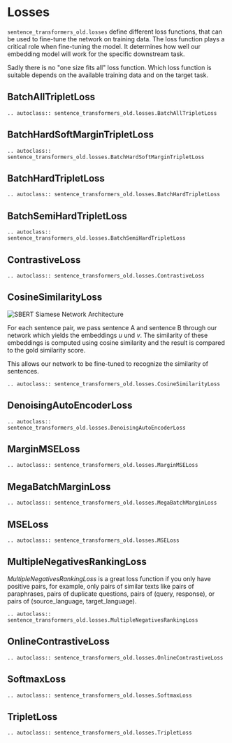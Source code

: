 # Losses
`sentence_transformers_old.losses` define different loss functions, that can be used to fine-tune the network on training data. The loss function plays a critical role when fine-tuning the model. It determines how well our embedding model will work for the specific downstream task.

Sadly there is no "one size fits all" loss function. Which loss function is suitable depends on the available training data and on the target task.



## BatchAllTripletLoss
```eval_rst
.. autoclass:: sentence_transformers_old.losses.BatchAllTripletLoss
```

## BatchHardSoftMarginTripletLoss
```eval_rst
.. autoclass:: sentence_transformers_old.losses.BatchHardSoftMarginTripletLoss
```

## BatchHardTripletLoss
```eval_rst
.. autoclass:: sentence_transformers_old.losses.BatchHardTripletLoss
```

## BatchSemiHardTripletLoss
```eval_rst
.. autoclass:: sentence_transformers_old.losses.BatchSemiHardTripletLoss
```

## ContrastiveLoss
```eval_rst
.. autoclass:: sentence_transformers_old.losses.ContrastiveLoss
```



## CosineSimilarityLoss

![SBERT Siamese Network Architecture](../img/SBERT_Siamese_Network.png "SBERT Siamese Architecture")


For each sentence pair, we pass sentence A and sentence B through our network which yields the embeddings *u* und *v*. The similarity of these embeddings is computed using cosine similarity and the result is compared to the gold similarity score. 

This allows our network to be fine-tuned to recognize the similarity of sentences.


```eval_rst
.. autoclass:: sentence_transformers_old.losses.CosineSimilarityLoss
```

## DenoisingAutoEncoderLoss

```eval_rst
.. autoclass:: sentence_transformers_old.losses.DenoisingAutoEncoderLoss
```

## MarginMSELoss
```eval_rst
.. autoclass:: sentence_transformers_old.losses.MarginMSELoss
```

## MegaBatchMarginLoss

```eval_rst
.. autoclass:: sentence_transformers_old.losses.MegaBatchMarginLoss
```

## MSELoss
```eval_rst
.. autoclass:: sentence_transformers_old.losses.MSELoss
```


## MultipleNegativesRankingLoss

*MultipleNegativesRankingLoss* is a great loss function if you only have positive pairs, for example, only pairs of similar texts like pairs of paraphrases, pairs of duplicate questions, pairs of (query, response), or pairs of (source_language, target_language).

```eval_rst
.. autoclass:: sentence_transformers_old.losses.MultipleNegativesRankingLoss
```



## OnlineContrastiveLoss
```eval_rst
.. autoclass:: sentence_transformers_old.losses.OnlineContrastiveLoss
```


## SoftmaxLoss
```eval_rst
.. autoclass:: sentence_transformers_old.losses.SoftmaxLoss
```

## TripletLoss
```eval_rst
.. autoclass:: sentence_transformers_old.losses.TripletLoss
```

